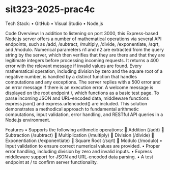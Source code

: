 # sit323-2025-prac4c

Tech Stack: 
•	GitHub
•	Visual Studio
•	Node.js

Code Overview:
In addition to listening on port 3000, this Express-based Node.js server offers a number of mathematical operations via several API endpoints, such as /add, /subtract, /multiply, /divide, /exponentiate, /sqrt, and /modulo. Numerical parameters n1 and n2 are extracted from the query string by the server, which then verifies that they are there and that they are legitimate integers before processing incoming requests. It returns a 400 error with the relevant message if invalid values are found. Every mathematical operation, including division by zero and the square root of a negative number, is handled by a distinct function that handles computations and any exceptions. The server replies with a 500 error and an error message if there is an execution error. A welcome message is displayed on the root endpoint /, which functions as a basic test page. To parse incoming JSON and URL-encoded data, middleware functions express.json() and express.urlencoded() are included. This solution demonstrates a methodical approach to fundamental arithmetic computations, input validation, error handling, and RESTful API queries in a Node.js environment.

Features
•	Supports the following arithmetic operations:
	Addition (/add)
	Subtraction (/subtract)
	Multiplication (/multiply)
	Division (/divide)
	Exponentiation (/exponentiate)
	Square Root (/sqrt)
	Modulo (/modulo)
•	Input validation to ensure correct numerical values are provided.
•	Proper error handling, including division by zero and invalid inputs.
•	Express middleware support for JSON and URL-encoded data parsing.
•	A test endpoint at / to confirm server functionality.
